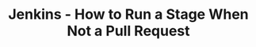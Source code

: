 ---
categories: ["jenkins"]
published: 2023-08-15T13:00:00Z
draft: true
title: "Jenkins - How to Run a Stage When Not a Pull Request"
url: '/jenkins-run-stage-when-not-pull-request'
---